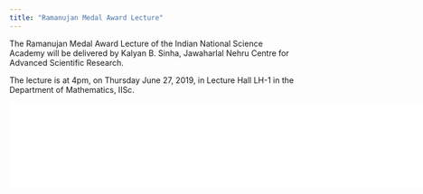 ```yaml
---
title: "Ramanujan Medal Award Lecture"
---
```


The Ramanujan Medal Award Lecture of the Indian National Science Academy
will be delivered by Kalyan B. Sinha, Jawaharlal Nehru Centre for
Advanced Scientific Research.

The lecture is at 4pm, on Thursday June 27, 2019, in
Lecture Hall LH-1 in the Department of Mathematics, IISc.

<embed src="{{site.baseurl}}/images/2019-06-27-Ramanujan-Medal-Award-KBS.pdf" width="800px">
